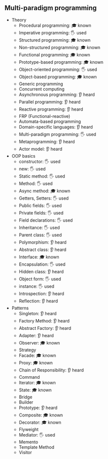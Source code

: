 ## Multi-paradigm programming

- Theory
  - Procedural programming: 🎓 known
  - Imperative programming: 🖐 used
  - Structured programming: 🎓 known
  - Non-structured programming: 🎓 known
  - Functional programming: 🎓 known
  - Prototype-based programming: 🎓 known
  - Object-oriented programming: 🖐 used
  - Object-based programming: 🎓 known
  - Generic programming
  - Concurrent computing
  - Asynchronous programming: 👂 heard
  - Parallel programming: 👂 heard
  - Reactive programming: 👂 heard
  - FRP (Functional-reactive)
  - Automata-based programming
  - Domain-specific languages: 👂 heard
  - Multi-paradigm programming: 🖐 used
  - Metaprogramming: 👂 heard
  - Actor model: 👂 heard
- OOP basics
  - constructor: 🖐 used
  - new: 🖐 used
  - Static method: 🖐 used
  - Method: 🖐 used
  - Async method: 🎓 known
  - Getters, Setters: 🖐 used
  - Public fields: 🖐 used
  - Private fields: 🖐 used
  - Field declarations: 🖐 used
  - Inheritance: 🖐 used
  - Parent class: 🖐 used
  - Polymorphism: 👂 heard
  - Abstract class: 👂 heard
  - Interface: 🎓 known
  - Encapsulation: 🖐 used
  - Hidden class: 👂 heard
  - Object form: 🖐 used
  - instance: 🖐 used
  - Introspection: 👂 heard
  - Reflection: 👂 heard
- Patterns
  - Singleton: 👂 heard
  - Factory Method: 👂 heard
  - Abstract Factory: 👂 heard
  - Adapter: 👂 heard
  - Observer: 🎓 known
  - Strategy
  - Facade: 🎓 known
  - Proxy: 🎓 known
  - Chain of Responsibility: 👂 heard
  - Command
  - Iterator: 🎓 known
  - State: 🎓 known
  - Bridge
  - Builder
  - Prototype: 👂 heard
  - Composite: 🎓 known
  - Decorator: 🎓 known
  - Flyweight
  - Mediator: 🖐 used
  - Memento
  - Template Method
  - Visitor
